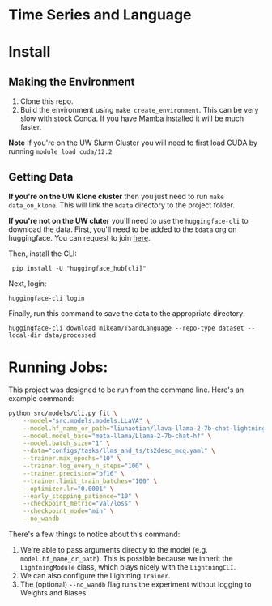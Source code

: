 Time Series and Language
==============================

# Install
## Making the Environment
1. Clone this repo.
2. Build the environment using `make create_environment`. This can be very slow with stock Conda. If you have [Mamba](https://mamba.readthedocs.io/en/latest/) installed it will be much faster. 

**Note** If you're on the UW Slurm Cluster you will need to first load CUDA by running `module load cuda/12.2`

## Getting Data
**If you're on the UW Klone cluster** then you just need to run `make data_on_klone`. This will link the `bdata` directory to the project folder.

**If you're not on the UW cluter** you'll need to use the `huggingface-cli` to download the data. First, you'll need to be added to the `bdata` org on huggingface. You can request to join [here](https://huggingface.co/bdata).

Then, install the CLI:
```
 pip install -U "huggingface_hub[cli]"
```
Next, login:
```
huggingface-cli login
```
Finally, run this command to save the data to the appropriate directory:
```
huggingface-cli download mikeam/TSandLanguage --repo-type dataset --local-dir data/processed
```

# Running Jobs:

This project was designed to be run from the command line. Here's an example command:
```bash
python src/models/cli.py fit \
    --model="src.models.models.LLaVA" \
    --model.hf_name_or_path="liuhaotian/llava-llama-2-7b-chat-lightning-lora-preview" \
    --model.model_base="meta-llama/Llama-2-7b-chat-hf" \
    --model.batch_size="1" \
    --data="configs/tasks/llms_and_ts/ts2desc_mcq.yaml" \
    --trainer.max_epochs="10" \
    --trainer.log_every_n_steps="100" \
    --trainer.precision="bf16" \
    --trainer.limit_train_batches="100" \
    --optimizer.lr="0.0001" \
    --early_stopping_patience="10" \
    --checkpoint_metric="val/loss" \
    --checkpoint_mode="min" \
    --no_wandb
```

There's a few things to notice about this command:
1. We're able to pass arguments directly to the model (e.g. `model.hf_name_or_path`). This is possible because we inherit the `LightningModule` class, which plays nicely with the `LightningCLI`.
2. We can also configure the Lightning `Trainer`.
3. The (optional) `--no_wandb` flag runs the experiment without logging to Weights and Biases.



